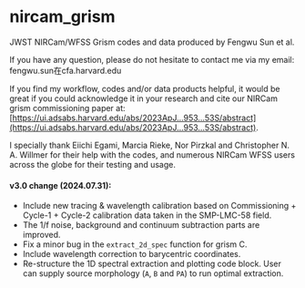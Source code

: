 # nircam_grism

JWST NIRCam/WFSS Grism codes and data produced by Fengwu Sun et al.

If you have any question, please do not hesitate to contact me via my email: fengwu.sun在cfa.harvard.edu

If you find my workflow, codes and/or data products helpful, it would be great if you could acknowledge it in your research and cite our NIRCam grism commissioning paper at: [https://ui.adsabs.harvard.edu/abs/2023ApJ...953...53S/abstract](https://ui.adsabs.harvard.edu/abs/2023ApJ...953...53S/abstract).

I specially thank Eiichi Egami, Marcia Rieke, Nor Pirzkal and Christopher N. A. Willmer for their help with the codes, and numerous NIRCam WFSS users across the globe for their testing and usage.

#### v3.0 change (2024.07.31): 
- Include new tracing & wavelength calibration based on Commissioning + Cycle-1 + Cycle-2 calibration data taken in the SMP-LMC-58 field.
- The 1/f noise, background and continuum subtraction parts are improved.
- Fix a minor bug in the `extract_2d_spec` function for grism C.
- Include wavelength correction to barycentric coordinates.
- Re-structure the 1D spectral extraction and plotting code block. User can supply source morphology (`A`, `B` and `PA`) to run optimal extraction.
 

